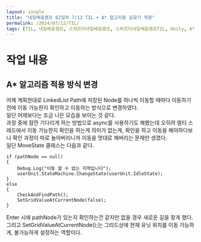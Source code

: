 ```yaml
---
layout: single
title: "내일배움캠프 62일차 7/12 TIL + A* 알고리즘 길찾기 적용"
permalink: /2024/07/12/TIL/
tags: [TIL, 내일배움캠프, 스파르타내일배움캠프, 스파르타내일배움캠프TIL, Unity, A* algorithm]
---
```


# 작업 내용
## A* 알고리즘 적용 방식 변경
어제 계획한대로 LinkedList Path에 저장된 Node를 하나씩 이동할 때마다 이동하기 전에 이동 가능한지 확인하고 이동하는 방식으로 변경하였다.  
일단 어제보다는 조금 나은 모습을 보이는 것 같다.  
과정 중에 잠깐 기다리게 하는 방법으로 async를 사용하기도 해봤는데 오히려 멀티 스레드에서 이동 가능한지 확인을 하는게 의미가 없는게, 확인을 하고 이동을 해야하다보니 확인 과정이 따로 놀아버리니까 이동을 멋대로 해버리는 문제만 생겼다.  
일단 MoveState 클래스는 다음과 같다.  
```
if (pathNode == null)
{
    Debug.Log("이동 할 수 없는 지역입니다");
    userUnit.StateMachine.ChangeState(userUnit.IdleState);
}
else
{
    CheckAndFindPath();
    SetGridValueAtCurrentNode(false);
}
```
Enter 시에 pathNode가 있는지 확인하는건 같지만 없을 경우 새로운 길을 찾게 했다. 그리고 SetGridValueAtCurrentNode();는 그리드상에 현재 유닛 위치를 이동 가능하게, 불가능하게 설정하는 역할이다.  
